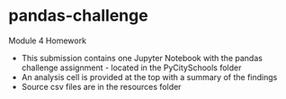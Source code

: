 # pandas-challenge
Module 4 Homework

- This submission contains one Jupyter Notebook with the pandas challenge assignment - located in the PyCitySchools folder
- An analysis cell is provided at the top with a summary of the findings
- Source csv files are in the resources folder
